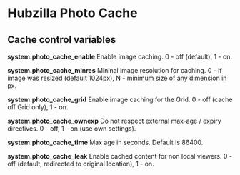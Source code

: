 Hubzilla Photo Cache
====================


## Cache control variables

**system.photo_cache_enable**
Enable image caching. 0 - off (default), 1 - on.

**system.photo_cache_minres**
Mininal image resolution for caching. 0 - if image was resized (default 1024px), N - minimum size of any dimension in px.

**system.photo_cache_grid**
Enable image caching for the Grid. 0 - off (cache off Grid only), 1 - on.

**system.photo_cache_ownexp**
Do not respect external max-age / expiry directives. 0 - off, 1 - on (use own settings).

**system.photo_cache_time**
Max age in seconds. Default is 86400.

**system.photo_cache_leak**
Enable cached content for non local viewers. 0 - off (default, redirected to original location), 1 - on.
